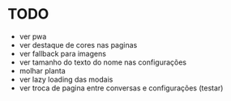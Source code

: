 # TODO

- ver pwa
- ver destaque de cores nas paginas
- ver fallback para imagens
- ver tamanho do texto do nome nas configurações
- molhar planta
- ver lazy loading das modais
- ver troca de pagina entre conversas e configurações (testar)
